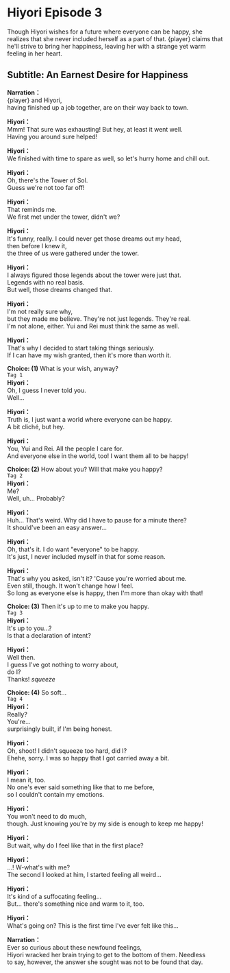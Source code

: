 # Hiyori Episode 3
Though Hiyori wishes for a future where everyone can be happy, she realizes that she never included herself as a part of that. {player} claims that he'll strive to bring her happiness, leaving her with a strange yet warm feeling in her heart.
  
## Subtitle: An Earnest Desire for Happiness
  
**Narration：**  
{player} and Hiyori,  
having finished up a job together, are on their way back to town.  
  
**Hiyori：**  
Mmm! That sure was exhausting! But hey, at least it went well.  
Having you around sure helped!  
  
**Hiyori：**  
We finished with time to spare as well, so let's hurry home and chill out.  
  
**Hiyori：**  
Oh, there's the Tower of Sol.  
Guess we're not too far off!  
  
**Hiyori：**  
That reminds me.  
We first met under the tower, didn't we?  
  
**Hiyori：**  
It's funny, really. I could never get those dreams out my head,  
then before I knew it,  
the three of us were gathered under the tower.  
  
**Hiyori：**  
I always figured those legends about the tower were just that.  
Legends with no real basis.  
But well, those dreams changed that.  
  
**Hiyori：**  
I'm not really sure why,  
but they made me believe. They're not just legends. They're real.  
I'm not alone, either. Yui and Rei must think the same as well.  
  
**Hiyori：**  
That's why I decided to start taking things seriously.  
If I can have my wish granted, then it's more than worth it.  
  
**Choice: (1)**  What is your wish, anyway?  
`Tag 1`  
**Hiyori：**  
Oh, I guess I never told you.  
Well...  
  
**Hiyori：**  
Truth is, I just want a world where everyone can be happy.  
A bit cliché, but hey.  
  
**Hiyori：**  
You, Yui and Rei. All the people I care for.  
And everyone else in the world, too! I want them all to be happy!  
  
**Choice: (2)**  How about you? Will that make you happy?  
`Tag 2`  
**Hiyori：**  
Me?  
Well, uh... Probably?  
  
**Hiyori：**  
Huh... That's weird. Why did I have to pause for a minute there?  
It should've been an easy answer...  
  
**Hiyori：**  
Oh, that's it. I do want \"everyone\" to be happy.  
It's just, I never included myself in that for some reason.  
  
**Hiyori：**  
That's why you asked, isn't it? 'Cause you're worried about me.  
Even still, though. It won't change how I feel.  
So long as everyone else is happy, then I'm more than okay with that!  
  
**Choice: (3)**  Then it's up to me to make you happy.  
`Tag 3`  
**Hiyori：**  
It's up to you...?  
Is that a declaration of intent?  
  
**Hiyori：**  
Well then.  
I guess I've got nothing to worry about,  
do I?  
Thanks! *squeeze*  
  
**Choice: (4)**  So soft...  
`Tag 4`  
**Hiyori：**  
Really?  
You're...  
surprisingly built, if I'm being honest.  
  
**Hiyori：**  
Oh, shoot! I didn't squeeze too hard, did I?  
Ehehe, sorry. I was so happy that I got carried away a bit.  
  
**Hiyori：**  
I mean it, too.  
No one's ever said something like that to me before,  
so I couldn't contain my emotions.  
  
**Hiyori：**  
You won't need to do much,  
though. Just knowing you're by my side is enough to keep me happy!  
  
**Hiyori：**  
But wait, why do I feel like that in the first place?  
  
**Hiyori：**  
...! W-what's with me?  
The second I looked at him, I started feeling all weird...  
  
**Hiyori：**  
It's kind of a suffocating feeling...  
But... there's something nice and warm to it, too.  
  
**Hiyori：**  
What's going on? This is the first time I've ever felt like this...  
  
**Narration：**  
Ever so curious about these newfound feelings,  
Hiyori wracked her brain trying to get to the bottom of them. Needless  
to say, however, the answer she sought was not to be found that day.  
